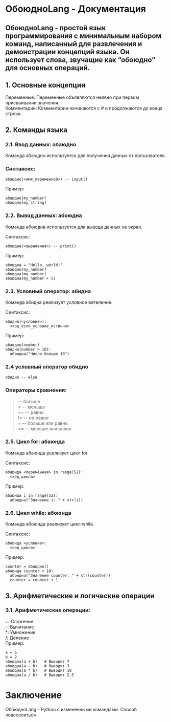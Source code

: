 # ОбоюдноLang - Документация
## ОбоюдноLang - простой язык программирования с минимальным набором команд, написанный для развлечения и демонстрации концепций языка. Он использует слова, звучащие как “обоюдно” для основных операций.

## 1. Основные концепции
Переменные: Переменные объявляются неявно при первом присваивании значения.   
Комментарии: Комментарии начинаются с # и продолжаются до конца строки.

## 2. Команды языка
### 2.1. Ввод данных: абаюдно
Команда абаюдно используется для получения данных от пользователя.

### Синтаксис:
```
абаюдно(<имя_переменной>) -- input()
```
Пример:
```
абаюдно(my_number)
абаюдно(my_string)
```
### 2.2. Вывод данных: абоюдна
Команда абоюдна используется для вывода данных на экран.

Синтаксис:
```
абоюдна(<выражение>) -- print() 
```
Пример:
```
абоюдна = "Hello, world!"
aбаюдно(my_number)
абоюдна(my_number)     
абоюдна(my_number + 5)  
```
### 2.3. Условный оператор: абидна
Команда абидна реализует условное ветвление.

Синтаксис:
```
абидна(<условие>):
  <код_если_условие_истинно>
```
Пример:
```
абаюдно(number)
абидна(number > 10):
  абоюдна("Число больше 10")
```
### 2.4 условный оператор обидно
```
обидно -- else
```
### Операторы сравнения:

> -- больше   
< -- меньше   
== -- равно   
!= -- не равно   
>= -- больше или равно   
<= -- меньше или равно   
### 2.5. Цикл for: абаюнда
Команда абаюнда реализует цикл for.

Синтаксис:
```
абаюнда <переменная> in range(52):
  <код_цикла>

```
Пример:
```
абаюнда i in range(52):
  абоюдна("Значение i: " + str(i))
```
### 2.6. Цикл while: абоюнда
Команда абоюнда реализует цикл while.

Синтаксис:
```
абоюнда <условие>:
  <код_цикла>
```
Пример:
```
counter = абаюдно()
абоюнда counter < 10:
  абоюдна("Значение counter: " + str(counter))
  counter = counter + 1
```

## 3. Арифметические и логические операции
### 3.1. Арифметические операции:
+: Сложение   
-: Вычитание   
*: Умножение   
/: Деление   
Пример:
```
a = 5
b = 2
абоюдна(a + b)   # Выводит 7
абоюдна(a - b)   # Выводит 3
абоюдна(a * b)   # Выводит 10
абоюдна(a / b)   # Выводит 2.5
```


# Заключение
ОбоюдноLang - Python с изменёнными командами. Способ повеселиться
